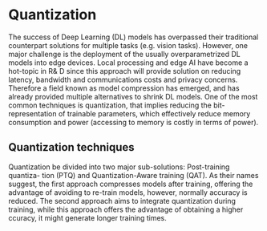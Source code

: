 

<h1> Quantization </h1>
The success of Deep Learning (DL) models has overpassed their traditional
counterpart solutions for multiple tasks (e.g. vision tasks). However, one major
challenge is the deployment of the usually overparametrized DL models into
edge devices. Local processing and edge AI have become a hot-topic in R& D
since this approach will provide solution on reducing latency, bandwidth and
communications costs and privacy concerns. Therefore a field known as model
compression has emerged, and has already provided multiple alternatives to
shrink DL models. One of the most common techniques is quantization, that
implies reducing the bit-representation of trainable parameters, which effectively
reduce memory consumption and power (accessing to memory is costly in terms
of power).
<h2> Quantization techniques </h2>

Quantization be divided into two major sub-solutions: Post-training quantiza-
tion (PTQ) and Quantization-Aware training (QAT). As their names suggest,
the first approach compresses models after training, offering the advantage of
avoiding to re-train models, however, normally accuracy is reduced. The second
approach aims to integrate quantization during training, while this approach offers the advantage 
of obtaining a higher ccuracy, it might generate longer training times.
